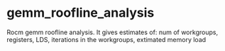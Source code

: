# gemm_roofline_analysis
Rocm gemm roofline analysis. It gives estimates of:
num of workgroups, registers, LDS, iterations in the workgroups, extimated memory load

